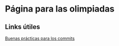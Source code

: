 ﻿# Página para las olimpiadas

## Links útiles

[Buenas prácticas para los commits](https://github.com/nicolasRuarte/olimpiadas-fvhn/blob/main/buenas-practicas-commits.md)

